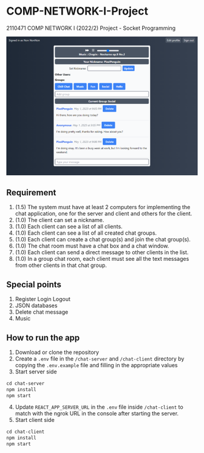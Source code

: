# COMP-NETWORK-I-Project
2110471 COMP NETWORK I (2022/2) Project - Socket Programming

<p align="center">
  <img src="./chat.png" width="700">
</p>

## Requirement
1. (1.5) The system must have at least 2 computers for implementing the chat application,
one for the server and client and others for the client.
2. (1.0) The client can set a nickname.
3. (1.0) Each client can see a list of all clients.
4. (1.0) Each client can see a list of all created chat groups.
5. (1.0) Each client can create a chat group(s) and join the chat group(s).
6. (1.0) The chat room must have a chat box and a chat window.
7. (1.0) Each client can send a direct message to other clients in the list.
8. (1.0) In a group chat room, each client must see all the text messages from other clients
in that chat group.

## Special points
1. Register Login Logout
2. JSON databases
3. Delete chat message
4. Music

## How to run the app
1. Download or clone the repository
2. Create a `.env` file in the `/chat-server` and `/chat-client` directory by copying the `.env.example` file and filling in the appropriate values
3. Start server side
```
cd chat-server
npm install
npm start
```
4. Update `REACT_APP_SERVER_URL` in the `.env` file inside `/chat-client` to match with the ngrok URL in the console after starting the server.
5. Start client side
```
cd chat-client
npm install
npm start
```
